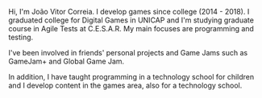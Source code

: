 Hi, I'm João Vitor Correia. I develop games since college (2014 - 2018). I graduated college for Digital Games in UNICAP and I'm studying graduate course in Agile Tests at C.E.S.A.R. My main focuses are programming and testing.

I've been involved in friends' personal projects and Game Jams such as GameJam+ and Global Game Jam.

In addition, I have taught programming in a technology school for children and I develop content in the games area, also for a technology school.
